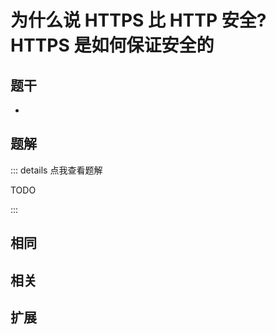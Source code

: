# 为什么说 HTTPS 比 HTTP 安全? HTTPS 是如何保证安全的


## 题干

- 



## 题解

::: details 点我查看题解

  TODO

:::



## 相同


## 相关


## 扩展

